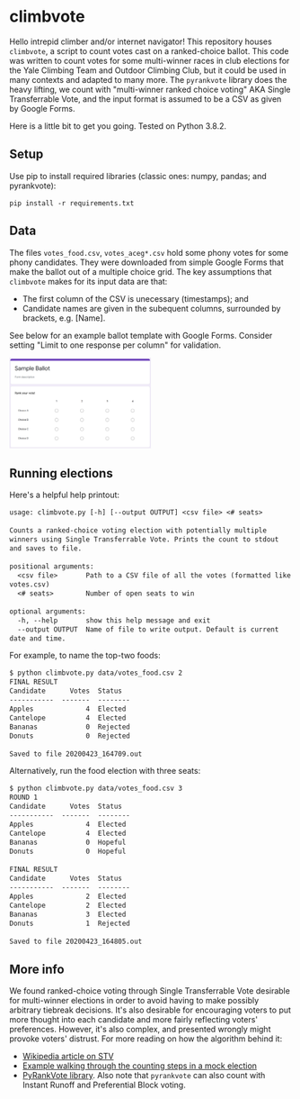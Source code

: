 # climbvote

Hello intrepid climber and/or internet navigator! This repository houses `climbvote`, a script to count votes cast on a ranked-choice ballot. This code was written to count votes for some multi-winner races in club elections for the Yale Climbing Team and Outdoor Climbing Club, but it could be used in many contexts and adapted to many more. The `pyrankvote` library does the heavy lifting, we count with "multi-winner ranked choice voting" AKA Single Transferrable Vote, and the input format is assumed to be a CSV as given by Google Forms.

Here is a little bit to get you going. Tested on Python 3.8.2.

## Setup

Use pip to install required libraries (classic ones: numpy, pandas; and pyrankvote):

```
pip install -r requirements.txt
```

## Data

The files `votes_food.csv`, `votes_aceg*.csv` hold some phony votes for some phony candidates. They were downloaded from simple Google Forms that make the ballot out of a multiple choice grid. The key assumptions that `climbvote` makes for its input data are that:
* The first column of the CSV is unecessary (timestamps); and
* Candidate names are given in the subequent columns, surrounded by brackets, e.g. [Name].

See below for an example ballot template with Google Forms. Consider setting "Limit to one response per column" for validation.

<img src="data/sample_ballot.png" width="50%">

## Running elections

Here's a helpful help printout:
```
usage: climbvote.py [-h] [--output OUTPUT] <csv file> <# seats>

Counts a ranked-choice voting election with potentially multiple winners using Single Transferrable Vote. Prints the count to stdout and saves to file.

positional arguments:
  <csv file>       Path to a CSV file of all the votes (formatted like votes.csv)
  <# seats>        Number of open seats to win

optional arguments:
  -h, --help       show this help message and exit
  --output OUTPUT  Name of file to write output. Default is current date and time.
```

For example, to name the top-two foods:
```
$ python climbvote.py data/votes_food.csv 2
FINAL RESULT
Candidate      Votes  Status
-----------  -------  --------
Apples             4  Elected
Cantelope          4  Elected
Bananas            0  Rejected
Donuts             0  Rejected

Saved to file 20200423_164709.out
```

Alternatively, run the food election with three seats:
```
$ python climbvote.py data/votes_food.csv 3
ROUND 1
Candidate      Votes  Status
-----------  -------  --------
Apples             4  Elected
Cantelope          4  Elected
Bananas            0  Hopeful
Donuts             0  Hopeful

FINAL RESULT
Candidate      Votes  Status
-----------  -------  --------
Apples             2  Elected
Cantelope          2  Elected
Bananas            3  Elected
Donuts             1  Rejected

Saved to file 20200423_164805.out
```

## More info

We found ranked-choice voting through Single Transferrable Vote desirable for multi-winner elections in order to avoid having to make possibly arbitrary tiebreak decisions. It's also desirable for encouraging voters to put more thought into each candidate and more fairly reflecting voters' preferences. However, it's also complex, and presented wrongly might provoke voters' distrust. For more reading on how the algorithm behind it:

* [Wikipedia article on STV](https://en.wikipedia.org/wiki/Single_transferable_vote)
* [Example walking through the counting steps in a mock election](https://www.rankedchoicevoting.org/how_multi_seat_rcv_works)
* [PyRankVote library](https://github.com/jontingvold/pyrankvote). Also note that `pyrankvote` can also count with Instant Runoff and Preferential Block voting.